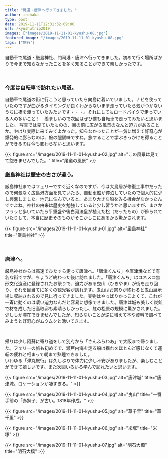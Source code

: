 ```yaml
---
title: "尾道・唐津へ行ってきました。"
author: irohaka
type: post
date: 2019-11-11T12:31:32+09:00
url: /kyushutrip2019
images: ["images/2019-11-11-01-kyushu-08.jpg"]
featured_image: "/images/2019-11-11-01-kyushu-08.jpg"
tags: ["旅行"]
---
```


自動車で尾道・厳島神社、門司港・唐津へ行ってきました。初めて行く場所ばかりで今まで知らなかったことを多く知ることができて楽しかったです。
<!--more-->

<br>

### 今度は自転車で訪れたい尾道。
自動車で尾道の街に行こうと思っていたら向島に着いていました。ナビを使っていたのですが曲がるタイミングが良くわからないまま走っていたら気がつかないうちに橋を渡っていたみたいです・・・。それにしてもロードバイクで走っている人の多いこと！　羨ましいので次回はぜひ僕も自転車で走ってみたいと思いました。
写真では見ていたものの、目の前に広がる風景のなんと迫力があることか。やはり実際に来てみてよかった。知らなかったことが一気に増えて好奇心が爆発的に膨らむのは、旅の醍醐味ですね。旅することで学ぶきっかけを得ることができるのは今も変わらないと思います。

{{< figure src="/images/2019-11-11-01-kyushu-02.jpg" alt="この風景は見てて飽きませんでした。" title="尾道の風景" >}}

### 厳島神社は歴史の古さが違う。
厳島神社まではフェリーですぐ近くなのですが、今は大鳥居が修復工事中だったので何気なく広島港方面を見ていたら、自動車船が停泊していたので個人的に少し興奮しました。地元に住んでいると、あまり大きな船をみる機会がなかったんですよね。神社の由来は歴史を勉強していると少し習うかと思いますが、まさかフラッと歩いていたら平重盛や後白河法皇が植えた松（だったもの）が飾られていたりして、本当に歴史そのものがそこかしこにあるから驚かされます。
  

{{< figure src="/images/2019-11-11-01-kyushu-01.jpg" alt="厳島神社" title="厳島神社" >}}  

<br>  

### 唐津へ。
厳島神社からは高速でひたすら走って唐津へ。「唐津くんち」や唐津焼などで有名な街ですが、ちょうど終わった後に訪れました。「唐津くんち」はユネスコ無形文化遺産に登録されたお祭りで、迫力がある曳山（ひきやま）が街を走り回り、それを目当てに多くの観光客が訪れます。曳山はお祭りが終わると曳山展示場に収納されるので見に行ってきました。実物はやっぱりかっこよくて、これが一斉に動くのは凄い迫力なんだと容易に想像できました。唐津は城も美しく炭鉱で材を成した旧高取邸も素晴らしかったし、虹の松原の規模に驚かされました。少ししか滞在できませんでしたが、知らないことが逆に増えて本や資料で調べてみようと好奇心がムクムクと湧いてきます。  

<br>  

帰りは少し阿蘇に寄り道をして別府から「さんふらわあ」で大阪まで帰りました。フェリーの旅も初めてで、瀬戸内海を走る船は揺れをほとんど感じなくて運転の疲れと相まって朝まで熟睡できました。  
いわゆる「弾丸旅行」は久しぶりで体力に少し不安がありましたが、楽しむことができて嬉しいです。また次回いろいろ学んで訪れたいと思います。


{{< figure src="/images/2019-11-11-01-kyushu-03.jpg" alt="唐津城" title="唐津城。ロケーションが凄すぎる。" >}}  


{{< figure src="/images/2019-11-11-01-kyushu-04.jpg" alt="曳山" title="一番手前の「赤獅子」が古い。1818年作成。" >}}  
  

{{< figure src="/images/2019-11-11-01-kyushu-05.jpg" alt="草千里" title="草千里" >}}  
  

{{< figure src="/images/2019-11-11-01-kyushu-06.jpg" alt="米塚" title="米塚" >}}  
  

{{< figure src="/images/2019-11-11-01-kyushu-07.jpg" alt="明石大橋" title="明石大橋" >}}  
  

  